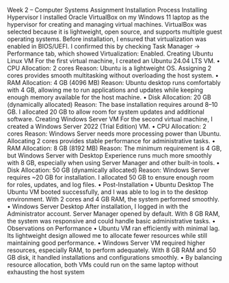 Week 2 – Computer Systems Assignment
Installation Process
Installing Hypervisor
I installed Oracle VirtualBox on my Windows 11 laptop as the hypervisor for creating and managing virtual machines. VirtualBox was selected because it is lightweight, open source, and supports multiple guest operating systems. Before installation, I ensured that virtualization was enabled in BIOS/UEFI. I confirmed this by checking Task Manager → Performance tab, which showed Virtualization: Enabled.
Creating Ubuntu Linux VM
For the first virtual machine, I created an Ubuntu 24.04 LTS VM.
•	CPU Allocation: 2 cores
Reason: Ubuntu is a lightweight OS. Assigning 2 cores provides smooth multitasking without overloading the host system.
•	RAM Allocation: 4 GB (4096 MB)
Reason: Ubuntu desktop runs comfortably with 4 GB, allowing me to run applications and updates while keeping enough memory available for the host machine.
•	Disk Allocation: 20 GB (dynamically allocated)
Reason: The base installation requires around 8–10 GB. I allocated 20 GB to allow room for system updates and additional software.
Creating Windows Server VM
For the second virtual machine, I created a Windows Server 2022 (Trial Edition) VM.
•	CPU Allocation: 2 cores
Reason: Windows Server needs more processing power than Ubuntu. Allocating 2 cores provides stable performance for administrative tasks.
•	RAM Allocation: 8 GB (8192 MB)
Reason: The minimum requirement is 4 GB, but Windows Server with Desktop Experience runs much more smoothly with 8 GB, especially when using Server Manager and other built-in tools.
•	Disk Allocation: 50 GB (dynamically allocated)
Reason: Windows Server requires ~20 GB for installation. I allocated 50 GB to ensure enough room for roles, updates, and log files.
•	Post-Installation
•	Ubuntu Desktop
The Ubuntu VM booted successfully, and I was able to log in to the desktop environment. With 2 cores and 4 GB RAM, the system performed smoothly.
•	Windows Server Desktop
After installation, I logged in with the Administrator account. Server Manager opened by default. With 8 GB RAM, the system was responsive and could handle basic administrative tasks.
•	Observations on Performance
•	Ubuntu VM ran efficiently with minimal lag. Its lightweight design allowed me to allocate fewer resources while still maintaining good performance.
•	Windows Server VM required higher resources, especially RAM, to perform adequately. With 8 GB RAM and 50 GB disk, it handled installations and configurations smoothly.
•	By balancing resource allocation, both VMs could run on the same laptop without exhausting the host system
